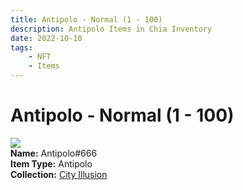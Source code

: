 ```yaml
---
title: Antipolo - Normal (1 - 100)
description: Antipolo Items in Chia Inventory
date: 2022-10-10
tags:
    - NFT
    - Items
---
```


# Antipolo - Normal (1 - 100)
<div class="item_thumbnail">
<img loading="lazy" src="https://vnwfmxjmczhti35qkgqsnqqa3dwgaepuvmgmrag3ltnng6hfyobq.arweave.net/q2xWXSwWTzRvsFGhJsIA2OxgEfSrDMiA21za03jlw4M"><br/>
<div><strong>Name:</strong> Antipolo#666</div>
<div><strong>Item Type:</strong> Antipolo</div>
<div><strong>Collection:</strong> <a href="https://www.spacescan.io/xch/nft/collection/col1lend2dcn558km4wcwta4xnkfv3xpcmlp9kyt0m909emvfxechlyqdl5ndg">City Illusion</a></div>
</div>

